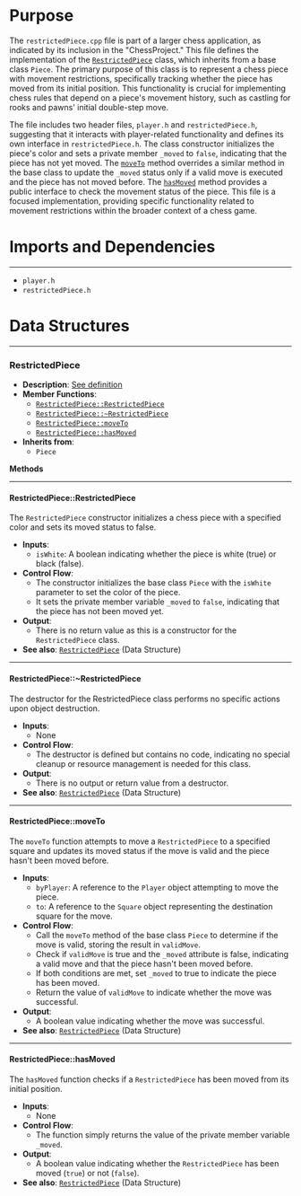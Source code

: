 # Purpose
The `restrictedPiece.cpp` file is part of a larger chess application, as indicated by its inclusion in the "ChessProject." This file defines the implementation of the [`RestrictedPiece`](#RestrictedPiece::RestrictedPiece) class, which inherits from a base class `Piece`. The primary purpose of this class is to represent a chess piece with movement restrictions, specifically tracking whether the piece has moved from its initial position. This functionality is crucial for implementing chess rules that depend on a piece's movement history, such as castling for rooks and pawns' initial double-step move.

The file includes two header files, `player.h` and `restrictedPiece.h`, suggesting that it interacts with player-related functionality and defines its own interface in `restrictedPiece.h`. The class constructor initializes the piece's color and sets a private member `_moved` to `false`, indicating that the piece has not yet moved. The [`moveTo`](#RestrictedPiece::moveTo) method overrides a similar method in the base class to update the `_moved` status only if a valid move is executed and the piece has not moved before. The [`hasMoved`](#RestrictedPiece::hasMoved) method provides a public interface to check the movement status of the piece. This file is a focused implementation, providing specific functionality related to movement restrictions within the broader context of a chess game.
# Imports and Dependencies

---
- `player.h`
- `restrictedPiece.h`


# Data Structures

---
### RestrictedPiece<!-- {{#data_structure:RestrictedPiece}} -->
- **Description**: [See definition](restrictedPiece.h.driver.md#RestrictedPiece)
- **Member Functions**:
    - [`RestrictedPiece::RestrictedPiece`](#RestrictedPiece::RestrictedPiece)
    - [`RestrictedPiece::~RestrictedPiece`](#RestrictedPiece::~RestrictedPiece)
    - [`RestrictedPiece::moveTo`](#RestrictedPiece::moveTo)
    - [`RestrictedPiece::hasMoved`](#RestrictedPiece::hasMoved)
- **Inherits from**:
    - `Piece`

**Methods**

---
#### RestrictedPiece::RestrictedPiece<!-- {{#callable:RestrictedPiece::RestrictedPiece}} -->
The `RestrictedPiece` constructor initializes a chess piece with a specified color and sets its moved status to false.
- **Inputs**:
    - `isWhite`: A boolean indicating whether the piece is white (true) or black (false).
- **Control Flow**:
    - The constructor initializes the base class `Piece` with the `isWhite` parameter to set the color of the piece.
    - It sets the private member variable `_moved` to `false`, indicating that the piece has not been moved yet.
- **Output**:
    - There is no return value as this is a constructor for the `RestrictedPiece` class.
- **See also**: [`RestrictedPiece`](restrictedPiece.h.driver.md#RestrictedPiece)  (Data Structure)


---
#### RestrictedPiece::\~RestrictedPiece<!-- {{#callable:RestrictedPiece::~RestrictedPiece}} -->
The destructor for the RestrictedPiece class performs no specific actions upon object destruction.
- **Inputs**:
    - None
- **Control Flow**:
    - The destructor is defined but contains no code, indicating no special cleanup or resource management is needed for this class.
- **Output**:
    - There is no output or return value from a destructor.
- **See also**: [`RestrictedPiece`](restrictedPiece.h.driver.md#RestrictedPiece)  (Data Structure)


---
#### RestrictedPiece::moveTo<!-- {{#callable:RestrictedPiece::moveTo}} -->
The `moveTo` function attempts to move a `RestrictedPiece` to a specified square and updates its moved status if the move is valid and the piece hasn't been moved before.
- **Inputs**:
    - `byPlayer`: A reference to the `Player` object attempting to move the piece.
    - `to`: A reference to the `Square` object representing the destination square for the move.
- **Control Flow**:
    - Call the `moveTo` method of the base class `Piece` to determine if the move is valid, storing the result in `validMove`.
    - Check if `validMove` is true and the `_moved` attribute is false, indicating a valid move and that the piece hasn't been moved before.
    - If both conditions are met, set `_moved` to true to indicate the piece has been moved.
    - Return the value of `validMove` to indicate whether the move was successful.
- **Output**:
    - A boolean value indicating whether the move was successful.
- **See also**: [`RestrictedPiece`](restrictedPiece.h.driver.md#RestrictedPiece)  (Data Structure)


---
#### RestrictedPiece::hasMoved<!-- {{#callable:RestrictedPiece::hasMoved}} -->
The `hasMoved` function checks if a `RestrictedPiece` has been moved from its initial position.
- **Inputs**:
    - None
- **Control Flow**:
    - The function simply returns the value of the private member variable `_moved`.
- **Output**:
    - A boolean value indicating whether the `RestrictedPiece` has been moved (`true`) or not (`false`).
- **See also**: [`RestrictedPiece`](restrictedPiece.h.driver.md#RestrictedPiece)  (Data Structure)



